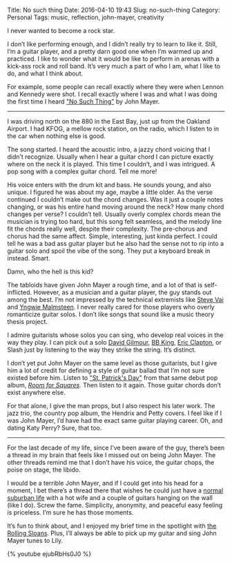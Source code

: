 Title: No such thing
Date: 2016-04-10 19:43
Slug: no-such-thing
Category: Personal
Tags: music, reflection, john-mayer, creativity

I never wanted to become a rock star.

I don’t like performing enough, and I didn’t really try to learn to like it. Still, I’m a guitar player, and a pretty darn good one when I’m warmed up and practiced. I like to wonder what it would be like to perform in arenas with a kick-ass rock and roll band. It’s very much a part of who I am, what I like to do, and what I think about.

For example, some people can recall exactly where they were when Lennon and Kennedy were shot. I recall exactly where I was and what I was doing the first time I heard ["No Such Thing"](https://www.youtube.com/watch?v=H1W2UddURXI) by John Mayer.

---

I was driving north on the 880 in the East Bay, just up from the Oakland Airport. I had KFOG, a mellow rock station, on the radio, which I listen to in the car when nothing else is good.

The song started. I heard the acoustic intro, a jazzy chord voicing that I didn’t recognize. Usually when I hear a guitar chord I can picture exactly where on the neck it is played. This time I couldn’t, and I was intrigued. A pop song with a complex guitar chord. Tell me more!

His voice enters with the drum kit and bass. He sounds young, and also unique. I figured he was about my age, maybe a little older. As the verse continued I couldn’t make out the chord changes. Was it just a couple notes changing, or was his entire hand moving around the neck? How many chord changes per verse? I couldn’t tell. Usually overly complex chords mean the musician is trying too hard, but this song felt seamless, and the melody line fit the chords really well, despite their complexity. The pre-chorus and chorus had the same affect. Simple, interesting, just kinda perfect. I could tell he was a bad ass guitar player but he also had the sense not to rip into a guitar solo and spoil the vibe of the song. They put a keyboard break in instead. Smart.

Damn, who the hell is this kid?

The tabloids have given John Mayer a rough time, and a lot of that is self-inflicted. However, as a musician and a guitar player, the guy stands out among the best. I’m not impressed by the technical extremists like [Steve Vai](https://www.youtube.com/watch?v=Yw74sDWPH7U) and [Yngwie Malmsteen](https://www.youtube.com/watch?v=aS_IYe5JTZ4). I never really cared for those players who overly romanticize guitar solos. I don’t like songs that sound like a music theory thesis project.

I admire guitarists whose solos you can sing, who develop real voices in the way they play. I can pick out a solo [David Gilmour](https://www.youtube.com/watch?v=9Q7Vr3yQYWQ), [BB King](https://www.youtube.com/watch?v=JJx5626euOo), [Eric Clapton](https://www.youtube.com/watch?v=UtLwuPCUEdg), or Slash just by listening to the way they strike the string. It’s distinct.

I don’t yet put John Mayer on the same level as those guitarists, but I give him a lot of credit for defining a style of guitar ballad that I’m not sure existed before him. Listen to ["St. Patrick's Day"](https://www.youtube.com/watch?v=3LPEEb8iH9c&list=RD3LPEEb8iH9c&start_radio=1) from that same debut pop album, [*Room for Squares*](https://en.m.wikipedia.org/wiki/Room_for_Squares). Then listen to it again. Those guitar chords don’t exist anywhere else.

For that alone, I give the man props, but I also respect his later work. The jazz trio, the country pop album, the Hendrix and Petty covers. I feel like if I was John Mayer, I’d have had the exact same guitar playing career. Oh, and dating Katy Perry? Sure, that too.

---

For the last decade of my life, since I’ve been aware of the guy, there’s been a thread in my brain that feels like I missed out on being John Mayer. The other threads remind me that I don’t have his voice, the guitar chops, the poise on stage, the libido. 

I would be a terrible John Mayer, and if I could get into his head for a moment, I bet there’s a thread there that wishes he could just have a [normal suburban life]({filename}an-ode-to-the-suburbs.md) with a hot wife and a couple of guitars hanging on the wall (like I do). Screw the fame. Simplicity, anonymity, and peaceful easy feeling is priceless. I’m sure he has those moments.

It’s fun to think about, and I enjoyed my brief time in the spotlight with [the Rolling Sloans](https://x.com/stephmarco/status/475511293395603456). Plus, I’ll always be able to pick up my guitar and sing John Mayer tunes to Lily.

{% youtube ejubRbHs0J0 %}